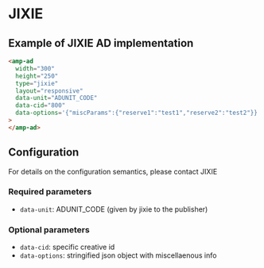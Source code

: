 <!---
Copyright 2019 The AMP HTML Authors. All Rights Reserved.

Licensed under the Apache License, Version 2.0 (the "License");
you may not use this file except in compliance with the License.
You may obtain a copy of the License at

      http://www.apache.org/licenses/LICENSE-2.0

Unless required by applicable law or agreed to in writing, software
distributed under the License is distributed on an "AS-IS" BASIS,
WITHOUT WARRANTIES OR CONDITIONS OF ANY KIND, either express or implied.
See the License for the specific language governing permissions and
limitations under the License.
-->

# JIXIE

## Example of JIXIE AD implementation

```html
<amp-ad
  width="300"
  height="250"
  type="jixie"
  layout="responsive"
  data-unit="ADUNIT_CODE"
  data-cid="800"
  data-options='{"miscParams":{"reserve1":"test1","reserve2":"test2"}}'
>
</amp-ad>
```

## Configuration

For details on the configuration semantics, please contact JIXIE

### Required parameters

-   `data-unit`: ADUNIT_CODE (given by jixie to the publisher)

### Optional parameters

-   `data-cid`: specific creative id
-   `data-options`: stringified json object with miscellaenous info
